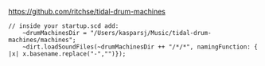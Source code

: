https://github.com/ritchse/tidal-drum-machines

```supercollider 
// inside your startup.scd add:
	~drumMachinesDir = "/Users/kasparsj/Music/tidal-drum-machines/machines";
	~dirt.loadSoundFiles(~drumMachinesDir ++ "/*/*", namingFunction: { |x| x.basename.replace("-","")});
```
